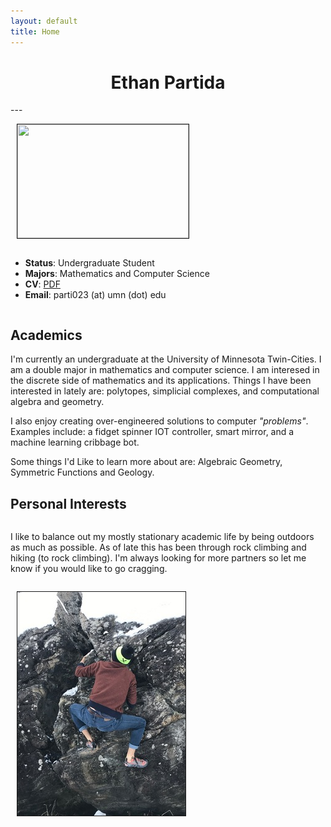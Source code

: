 ```yaml
---
layout: default
title: Home
---
```


<center> <h1>  Ethan Partida </h1> </center>
---
<div style="display: flex; flex-wrap: wrap; align-items: center;">
<div style="margin-left: 10px;"><p><img src="/pro_photo.jpg" height="182px" width="274px" border="1px"></p></div>
<div>
<ul>
 <li><strong>Status</strong>: Undergraduate Student</li>
 <li><strong>Majors</strong>: Mathematics and Computer Science</li>
 <li><strong>CV</strong>: <a href="/cv.pdf">PDF</a></li>
 <li><strong>Email</strong>: parti023 (at) umn (dot) edu <br></li>
</ul>
</div>
</div>

## Academics
I'm currently an undergraduate at the University of Minnesota Twin-Cities. I am a double major in mathematics and computer science. I am interesed in the discrete side of mathematics and its applications. Things I have been interested in lately are: polytopes, simplicial complexes, and computational algebra and geometry.

I also enjoy creating over-engineered solutions to computer *"problems"*. Examples include: a fidget spinner IOT controller, smart mirror, and a machine learning cribbage bot.

Some things I'd Like to learn more about are: Algebraic Geometry, Symmetric Functions and Geology.
## Personal Interests
<div style="display: flex; flex-wrap: wrap; align-items: center;">
<div style="display: inline-block;">
<p>
I like to balance out my mostly stationary academic life by being outdoors as much as possible. As of late this has been through rock climbing and hiking (to rock climbing). I'm always looking for more partners so let me know if you would like to go cragging.
</p>
</div>
<div style="margin-left: 10px;"><p><img src="/rock_climbing.resized.jpg" border="1px"></p></div>
</div>
